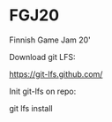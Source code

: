 # FGJ20
Finnish Game Jam 20'

Download git LFS:

https://git-lfs.github.com/

Init git-lfs on repo:

git lfs install

